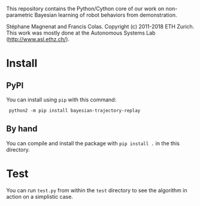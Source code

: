 This repository contains the Python/Cython core of our work on non-parametric Bayesian learning of robot behaviors from demonstration.

Stéphane Magnenat and Francis Colas.
Copyright (c) 2011-2018 ETH Zurich.
This work was mostly done at the Autonomous Systems Lab (http://www.asl.ethz.ch/).

# Install

## PyPI

You can install using `pip` with this command:

     python2 -m pip install bayesian-trajectory-replay

## By hand

You can compile and install the package with `pip install .` in the this directory.

# Test

You can run `test.py` from within the `test` directory to see the algorithm in action on a simplistic case.
